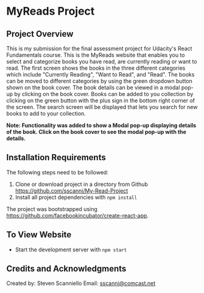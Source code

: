 # MyReads Project

## Project Overview

This is my submission for the final assessment project for Udacity's React Fundamentals course. This is the MyReads website that enables you to select and categorize books you have read, are currently reading or want to read. The first screen shows the books in the three different categories which include "Currently Reading", "Want to Read", and "Read". The books can be moved to different categories by using the green dropdown button shown on the book cover. The book details can be viewed in a modal pop-up by clicking on the book cover. Books can be added to you collection by clicking on the green button with the plus sign in the bottom right corner of the screen. The search screen will be displayed that lets you search for new books to add to your collection. 

**Note: Functionality was added to show a Modal pop-up displaying details of the book. Click on the book cover to see the modal pop-up with the details.**

## Installation Requirements

The following steps need to be followed:

1) Clone or download project in a directory from Github https://github.com/sscanni/My-Read-Project
2) Install all project dependencies with `npm install`

The project was bootstrapped using https://github.com/facebookincubator/create-react-app.

## To View Website

* Start the development server with `npm start`

## Credits and Acknowledgments

Created by: Steven Scanniello Email: sscanni@comcast.net